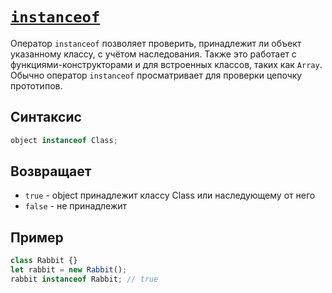 # [`instanceof`](../index.md)

Оператор `instanceof` позволяет проверить, принадлежит ли объект указанному классу, с учётом наследования. Также это работает с функциями-конструкторами и для встроенных классов, таких как `Array`. Обычно оператор `instanceof` просматривает для проверки цепочку прототипов.

## Синтаксис

```js
object instanceof Class;
```

## Возвращает

- `true` - object принадлежит классу Class или наследующему от него
- `false` - не принадлежит

## Пример

```js
class Rabbit {}
let rabbit = new Rabbit();
rabbit instanceof Rabbit; // true
```
